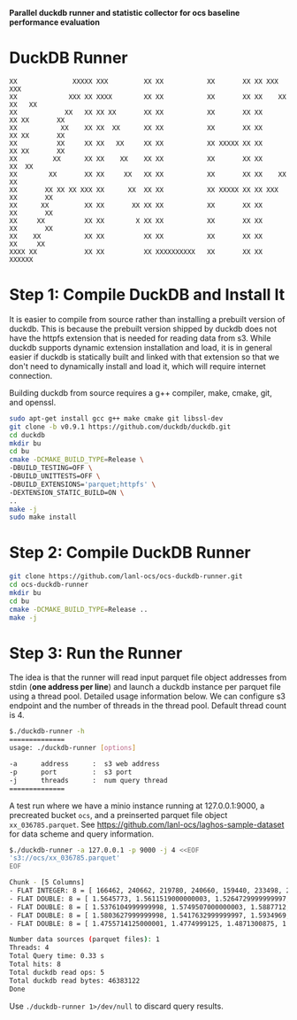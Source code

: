 **Parallel duckdb runner and statistic collector for ocs baseline performance evaluation**

DuckDB Runner
================

```
XX              XXXXX XXX         XX XX           XX       XX XX XXX         XXX
XX             XXX XX XXXX        XX XX           XX       XX XX    XX     XX   XX
XX            XX   XX XX XX       XX XX           XX       XX XX      XX XX       XX
XX           XX    XX XX  XX      XX XX           XX       XX XX      XX XX       XX
XX          XX     XX XX   XX     XX XX           XX XXXXX XX XX      XX XX       XX
XX         XX      XX XX    XX    XX XX           XX       XX XX     XX  XX
XX        XX       XX XX     XX   XX XX           XX       XX XX    XX   XX
XX       XX XX XX XXX XX      XX  XX XX           XX XXXXX XX XX XXX     XX       XX
XX      XX         XX XX       XX XX XX           XX       XX XX         XX       XX
XX     XX          XX XX        X XX XX           XX       XX XX         XX       XX
XX    XX           XX XX          XX XX           XX       XX XX          XX     XX
XXXX XX            XX XX          XX XXXXXXXXXX   XX       XX XX            XXXXXX
```

# Step 1: Compile DuckDB and Install It

It is easier to compile from source rather than installing a prebuilt version of duckdb. This is because the prebuilt version shipped by duckdb does not have the httpfs extension that is needed for reading data from s3. While duckdb supports dynamic extension installation and load, it is in general easier if duckdb is statically built and linked with that extension so that we don't need to dynamically install and load it, which will require internet connection.

Building duckdb from source requires a g++ compiler, make, cmake, git, and openssl.

```bash
sudo apt-get install gcc g++ make cmake git libssl-dev
git clone -b v0.9.1 https://github.com/duckdb/duckdb.git
cd duckdb
mkdir bu
cd bu
cmake -DCMAKE_BUILD_TYPE=Release \
-DBUILD_TESTING=OFF \
-DBUILD_UNITTESTS=OFF \
-DBUILD_EXTENSIONS='parquet;httpfs' \
-DEXTENSION_STATIC_BUILD=ON \
.. 
make -j
sudo make install
```

# Step 2: Compile DuckDB Runner

```bash
git clone https://github.com/lanl-ocs/ocs-duckdb-runner.git
cd ocs-duckdb-runner
mkdir bu
cd bu
cmake -DCMAKE_BUILD_TYPE=Release ..
make -j
```

# Step 3: Run the Runner

The idea is that the runner will read input parquet file object addresses from stdin (**one address per line**) and launch a duckdb instance per parquet file using a thread pool. Detailed usage information below. We can configure s3 endpoint and the number of threads in the thread pool. Default thread count is 4.

```bash
$./duckdb-runner -h   
==============
usage: ./duckdb-runner [options]

-a      address      :  s3 web address
-p      port         :  s3 port
-j      threads      :  num query thread
==============
```

A test run where we have a minio instance running at 127.0.0.1:9000, a precreated bucket `ocs`, and a preinserted parquet file object `xx_036785.parquet`. See https://github.com/lanl-ocs/laghos-sample-dataset for data scheme and query information.

```bash
$./duckdb-runner -a 127.0.0.1 -p 9000 -j 4 <<EOF
's3://ocs/xx_036785.parquet'
EOF

Chunk - [5 Columns]
- FLAT INTEGER: 8 = [ 166462, 240662, 219780, 240660, 159440, 233498, 212414, 212409]
- FLAT DOUBLE: 8 = [ 1.5645773, 1.5611519000000003, 1.5264729999999997, 1.503907, 1.5057572, 1.5047735, 1.5057572, 1.5047735]
- FLAT DOUBLE: 8 = [ 1.5376104999999998, 1.5749507000000003, 1.5887712, 1.5975798999999997, 1.5352168, 1.5526603, 1.5352168, 1.5526603]
- FLAT DOUBLE: 8 = [ 1.5803627999999998, 1.5417632999999997, 1.5934969, 1.5078072999999999, 1.556996, 1.5391836, 1.556996, 1.5391836]
- FLAT DOUBLE: 8 = [ 1.4755714125000001, 1.4774999125, 1.4871300875, 1.4890849375, 1.49520745, 1.49543775, 1.495636475, 1.4960388500000001]

Number data sources (parquet files): 1
Threads: 4
Total Query time: 0.33 s
Total hits: 8
Total duckdb read ops: 5
Total duckdb read bytes: 46383122
Done
```

Use `./duckdb-runner 1>/dev/null` to discard query results.
